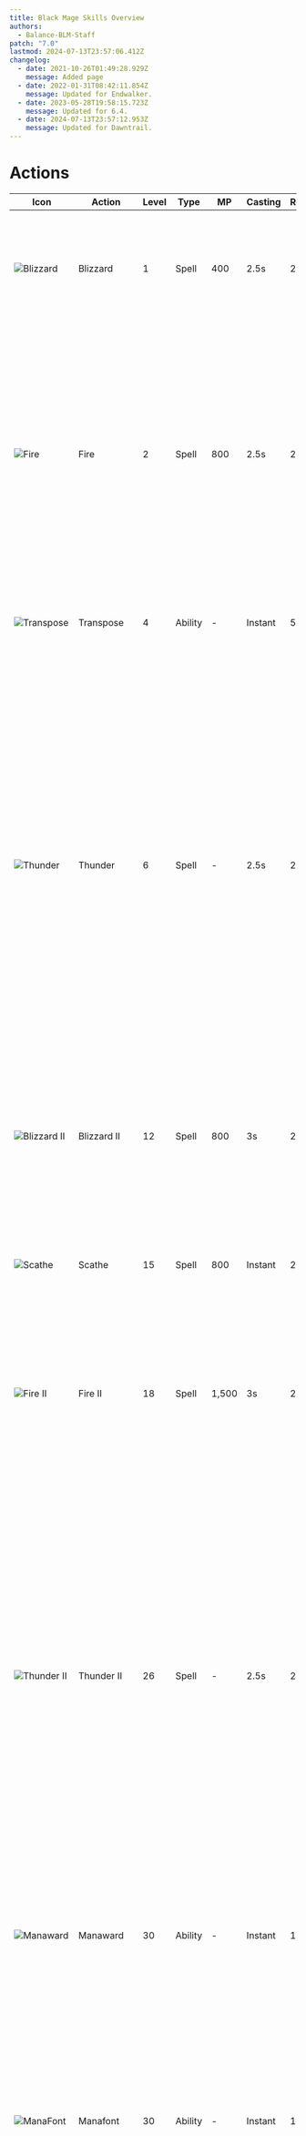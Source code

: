 ```yaml
---
title: Black Mage Skills Overview
authors:
  - Balance-BLM-Staff
patch: "7.0"
lastmod: 2024-07-13T23:57:06.412Z
changelog:
  - date: 2021-10-26T01:49:28.929Z
    message: Added page
  - date: 2022-01-31T08:42:11.854Z
    message: Updated for Endwalker.
  - date: 2023-05-28T19:58:15.723Z
    message: Updated for 6.4.
  - date: 2024-07-13T23:57:12.953Z
    message: Updated for Dawntrail.
---
```

# Actions

| Icon                                                                  | Action                 | Level | Type    | MP    | Casting | Recast | Description                                                                                                                                                                                                                                                                                                                                                                                                                                                                               |
| --------------------------------------------------------------------- | ---------------------- | ----- | ------- | ----- | ------- | ------ | ----------------------------------------------------------------------------------------------------------------------------------------------------------------------------------------------------------------------------------------------------------------------------------------------------------------------------------------------------------------------------------------------------------------------------------------------------------------------------------------- |
| ![Blizzard](https://xivapi.com//i//000000//000454_hr1.png)            | Blizzard               | 1     | Spell   | 400   | 2.5s    | 2.5s   | Deals ice damage with a potency of 180.<br>Additional Effect: Grants Umbral Ice or Removes Astral Fire.<br>Duration:15s.                                                                                                                                                                                                                                                                                                                                                                  |
| ![Fire](https://xivapi.com/i/000000/000451_hr1.png)                   | Fire                   | 2     | Spell   | 800   | 2.5s    | 2.5s   | Deals fire damage with a potency of 180.<br>Additional Effect: Grants Astral Fire or removes Umbral Ice<br>Duration: 15s<br>Additional Effect: 40% chance to grant Firestarter<br>Firestarter Effect: Next Fire III will cost no MP and have no cast time<br>Duration: 30s.                                                                                                                                                                                                               |
| ![Transpose](https://xivapi.com/i/000000/000466_hr1.png)              | Transpose              | 4     | Ability | \-    | Instant | 5s     | Swaps Astral Fire with a single Umbral Ice or Umbral Ice with a single Astral Fire.                                                                                                                                                                                                                                                                                                                                                                                                       |
| ![Thunder](https://xivapi.com/i/000000/000457_hr1.png)                | Thunder                | 6     | Spell   | \-    | 2.5s    | 2.5s   | Deals lightning damage with a potency of 120.<br> Additional Effect: Deals lightning damage over time with a potency of 40 for 24s.<br>Can only be cast while under the effect of Thunderhead, granted when gaining Astral Fire or Umbral Ice from an unaspected state, or changing between their influences.<br>Thunderhead Duration: 30s<br>Only one Thunder spell-induced damage over time effect per caster can be inflicted upon a single target.                                    |
| ![Blizzard II](https://xivapi.com/i/002000/002668_hr1.png)            | Blizzard II            | 12    | Spell   | 800   | 3s      | 2.5s   | Deals ice damage with a potency of 80 to target and all enemies nearby it.<br>Additional Effect: Grants Umbral Ice III and removes Astral Fire<br>Duration:15s.                                                                                                                                                                                                                                                                                                                           |
| ![Scathe](https://xivapi.com/i/000000/000462_hr1.png)                 | Scathe                 | 15    | Spell   | 800   | Instant | 2.5s   | Deals unaspected damage with a potency of 100.<br>Additional Effect: 20% chance potency will double.                                                                                                                                                                                                                                                                                                                                                                                      |
| ![Fire II](https://xivapi.com/i/000000/000452_hr1.png)                | Fire II                | 18    | Spell   | 1,500 | 3s      | 2.5s   | Deals fire damage with a potency of 80 to target and all enemies nearby it.<br>Additional Effect: Grants Astral Fire III and removes Umbral Ice<br>Duration: 15s                                                                                                                                                                                                                                                                                                                          |
| ![Thunder II](https://xivapi.com/i/000000/000459_hr1.png)             | Thunder II             | 26    | Spell   | \-    | 2.5s    | 2.5s   | Deals lightning damage with a potency of 60 to target and all enemies near it. <br> Additional Effect: Deals Lightning damage over time with a potency of 30 for 18s.<br>Can only be cast while under the effect of Thunderhead, granted when gaining Astral Fire or Umbral Ice from an unaspected state, or changing between their influences.<br>Thunderhead Duration: 30s<br>Only one Thunder spell-induced damage over time effect per caster can be inflicted upon a single target.  |
| ![Manaward](https://xivapi.com/i/000000/000463_hr1.png)               | Manaward               | 30    | Ability | \-    | Instant | 120s   | Creates a barrier that nullifies damage totaling up to 30% of maximum HP.<br>Duration: 20s.                                                                                                                                                                                                                                                                                                                                                                                               |
| ![ManaFont](https://xivapi.com/i/002000/002651_hr1.png)               | Manafont               | 30    | Ability | \-    | Instant | 120s   | Fully restores MP.<br>Additional Effect: Grants Astral Fire III<br>Duration: 15s<br>Additional Effect: Grants 3 Umbral Hearts<br>Umbral Heart Bonus: Nullifies Astral Fire's MP cost increase for fire spells<br>Additional Effect: Grants Paradox<br>Can only be executed while under the effect of Astral Fire.                                                                                                                                                                         |
| ![Fire III](https://xivapi.com/i/000000/000453_hr1.png)               | Fire III               | 35    | Spell   | 2,000 | 3.5s    | 2.5s   | Deals fire damage with a potency of 280.<br>Additional Effect: Grants Astral Fire III and remove Umbral Ice<br>Duration:15s                                                                                                                                                                                                                                                                                                                                                               |
| ![Blizzard III](https://xivapi.com/i/000000/000456_hr1.png)           | Blizzard III           | 35    | Spell   | 800   | 3.5s    | 2.5s   | Deals ice damage with a potency of 280.<br>Additional Effect: Grants Umbral Ice III and removes Astral Fire<b>Duration: 15s                                                                                                                                                                                                                                                                                                                                                               |
| ![Freeze](https://xivapi.com/i/002000/002653_hr1.png)                 | Freeze                 | 40    | Spell   | 1,000 | 2.5s    | 2.5s   | Deals ice damage with a potency of 120 to target and all enemies near it.<br>Additional Effect: Grants 3 Umbral Hearts<br>Umbral Heart Bonus: Nullifies Astral Fire's MP cost increase for Fire spells and reduces MP cost for Flare by one-third<br>Can only be executed while under the effect of Umbral Ice.                                                                                                                                                                           |
| ![Thunder III](https://xivapi.com/i/000000/000459_hr1.png)            | Thunder III            | 45    | Spell   | \-    | 2.5s    | 2.5s   | Deals lightning damage with a potency of 160. <br> Additional Effect: Deals lightning damage over time with a potency of 45 for 27s.<br>Can only be cast while under the effect of Thunderhead, granted when gaining Astral Fire or Umbral Ice from an unaspected state, or changing between their influences.<br>Thunderhead Duration: 30s<br>Only one Thunder spell-induced damage over time effect per caster can be inflicted upon a single target.                                   |
| ![Aetherial Manipulation](https://xivapi.com/i/000000/000467_hr1.png) | Aetherial Manipulation | 50    | Ability | \-    | Instant | 10s    | Rush to a target party member's side. <br>Unable to cast if bound.                                                                                                                                                                                                                                                                                                                                                                                                                        |
| ![Flare](https://xivapi.com/i/002000/002652_hr1.png)                  | Flare                  | 50    | Spell   | All   | 4s      | 2.5s   | Deals fire damage to a target and all enemies near it with a potency of 240 for the first enemy, and 40% less for all remaining enemies.<br>Additional Effect: Grants Astral Fire III<br>Duration:15s<br>Additional Effect: Grants 3 stacks of Astral Soul<br>Effect ends when Astral Fire expires.<br>Can only be executed while under the effect of Astral Fire.                                                                                                                        |
| ![Ley Lines](https://xivapi.com/i/002000/002656_hr1.png)              | Ley Lines              | 52    | Ability | \-    | Instant | 120s   | Connects with naturally occurring ley lines to create a circle of power which, while standing within it, reduces spell cast time, recast time and auto-attack delay by 15%                                                                                                                                                                                                                                                                                                                |
| ![Blizzard IV](https://xivapi.com/i/002000/002659_hr1.png)            | Blizzard IV            | 58    | Spell   | 800   | 2.5s    | 2.5s   | Deals ice damage with a potency of 310.<br>Additional Effect: Grants 3 Umbral Hearts<br>Umbral Heart Bonus: Nullifies Astral Fire's MP cost increase for Fire spells and reduces MP cost for Flare by one-third<br>Can only be executed while under the effect of Umbral Ice.                                                                                                                                                                                                             |
| ![Fire IV](https://xivapi.com/i/002000/002660_hr1.png)                | Fire IV                | 60    | Spell   | 800   | 2.8s    | 2.5s   | Deals fire damage with a potency of 310.<br>Additioanl Effect: Grants Astral Soul<br>Effect ends when Astral Fire expires.<br>Can only be executed while under the effect of Astral Fire.                                                                                                                                                                                                                                                                                                 |
| ![Between the Lines](https://xivapi.com/i/002000/002661_hr1.png)      | Between the Lines      | 62    | Ability | \-    | Instant | 3s     | Move instantly to Ley Lines drawn by you. <br>Cannot be executed while bound.                                                                                                                                                                                                                                                                                                                                                                                                             |
| ![Thunder IV](https://xivapi.com/i/002000/002662_hr1.png)             | Thunder IV             | 64    | Spell   | 400   | 2.5s    | 2.5s   | Deals lightning damage with a potency of 80 to target and all enemies near it. <br> Additional Effect: Deals lightning damage over time with a potency of 35 for 21s.<br>Can only be cast while under the effect of Thunderhead, granted when gaining Astral Fire or Umbral Ice from an unaspected state, or changing between their influences.<br>Thunderhead Duration: 30s<br>Only one Thunder spell-induced damage over time effect per caster can be inflicted upon a single target.  |
| ![Triplecast](https://xivapi.com/i/002000/002663_hr1.png)             | Triplecast             | 66    | Ability | \-    | Instant | 60s    | The next three spells will require no cast time. Can hold up to two charges.                                                                                                                                                                                                                                                                                                                                                                                                              |
| ![Foul](https://xivapi.com/i/002000/002664_hr1.png)                   | Foul                   | 70    | Spell   | \-    | Instant | 2.5s   | Deals unaspected damage to target and all enemies near it with a potency of 600 for the first enemy, and 60% less for all remaining enemies. Polyglot Cost: 1                                                                                                                                                                                                                                                                                                                             |
| ![Despair](https://xivapi.com/i/002000/002665_hr1.png)                | Despair                | 72    | Spell   | All   | 3s      | 2.5s   | Deals fire damage with a potency of 340.<br>Additional Effect: Grants Astral Fire III<br>Duration: 15s<br>Can only be executed while under the effect of Astral Fire.                                                                                                                                                                                                                                                                                                                     |
| ![Umbral Soul](https://xivapi.com/i/002000/002666_hr1.png)            | Umbral Soul            | 76    | Spell   | \-    | Instant | 2.5s   | Grants Umbral Ice and 1 Umbral Heart.<br>Umbral Heart Bonus: Nullifies Astral Fire's MP cost increase for Fire spells and reduces MP cost for Flare by one-third<br>Additional Effect: Restores an amount of MP commensurate with your stacks of Umbral Ice<br>Umbral Ice I: 2,500 MP<br>Umbral Ice II: 5,000 MP<br>Umbral Ice III: 10,000 MP<br>Can only be executed while under the effect of Umbral ice.                                                                               |
| ![Xenoglossy](https://xivapi.com/i/002000/002667_hr1.png)             | Xenoglossy             | 80    | Spell   | \-    | Instant | 2.5s   | Deals unaspected damage with a potency of 880. Polyglot Cost: 1                                                                                                                                                                                                                                                                                                                                                                                                                           |
| ![High Fire II](https://xivapi.com/i/002000/002669_hr1.png)           | High Fire II           | 82    | Spell   | 1500  | 3s      | 2.5s   | Deals fire damage with a potency of 100 to target and all enemies nearby. <br>Additional Effect: Grants Astral Fire III and removes Umbral Ice<br>Duration: 15s                                                                                                                                                                                                                                                                                                                           |
| ![High Blizzard II](https://xivapi.com/i/002000/002670_hr1.png)       | High Blizzard II       | 82    | Spell   | 800   | 3s      | 2.5s   | Deals ice damage with a potency of 100 to target and all enemies nearby.<br>Additional Effect: Grants Umbral Ice III and removes Astral Fire<br>Duration: 15s                                                                                                                                                                                                                                                                                                                             |
| ![Amplifier](https://xivapi.com/i/002000/002671_hr1.png)              | Amplifier              | 86    | Ability | \-    | Instant | 120s   | Grants Polyglot. Can only be used under the effect of Astral Fire or Umbral Ice.                                                                                                                                                                                                                                                                                                                                                                                                          |
| ![Paradox](https://xivapi.com/i/002000/002672_hr1.png)                | Paradox                | 90    | Spell   | 1600  | Instant | 2.5s   | Deals unaspected damage with a potency of 500. <br>Additional Effect: Grants Astral Fire<br>Duration:15s<br>Additional Effect: Grants Firestarter<br>Firestarter Effect: Next Fire III will require no time to cast and cost no MP<br>Duration: 30s<br>Can only be executed while under the effect of Paradox.<br><br>This action cannot be assigned to a hotbar<br> Fire changes to Paradox when requirements for execution are met.                                                     |
| ![High Thunder](https://xivapi.com/i/002000/002673_hr1.png)           | High Thunder           | 92    | Spell   | \-    | Instant | 2.5s   | Deals lightning damage with a potency of 200. <br> Additional Effect: Deals lightning damage over time with a potency of 55 for 30s.<br>Can only be cast while under the effect of Thunderhead, granted when gaining Astral Fire or Umbral Ice from an unaspected state, or changing between their influences.<br>Thunderhead Duration: 30s<br>Only one Thunder spell-induced damage over time effect per caster can be inflicted upon a single target.                                   |
| ![High Thunder II](https://xivapi.com/i/002000/002674_hr1.png)        | High Thunder II        | 92    | Spell   | \-    | Instant | 2.5s   | Deals lightning damage with a potency of 100 to target and all enemies near it. <br> Additional Effect: Deals lightning damage over time with a potency of 40 for 24s.<br>Can only be cast while under the effect of Thunderhead, granted when gaining Astral Fire or Umbral Ice from an unaspected state, or changing between their influences.<br>Thunderhead Duration: 30s<br>Only one Thunder spell-induced damage over time effect per caster can be inflicted upon a single target. |
| ![Retrace](https://xivapi.com/i/002000/002150_hr1.png)                | Retrace                | 96    | Ability | \-    | Instant | 40s    | Weave ley lines anew, setting your circle of power at a new location.<br>Can only be executed while under the effect of Ley Lines.                                                                                                                                                                                                                                                                                                                                                        |
| ![Flare Star](https://xivapi.com/i/002000/002151_hr1.png)             | Flare Star             | 100   | Spell   | \-    | 3s      | 2.5s   | Deals fire damage to target and all enemies nearby it with a potency of 400 for the first enemy, and 65% less for all remaining enemies.<br>Can only be executed when the Astral Soul gauge is full.                                                                                                                                                                                                                                                                                      |

# Magic Ranged DPS actions

| Icon                                                          | Action         | Level | Type    | MP  | Casting | Recast | Description                                                                                            |
| ------------------------------------------------------------- | -------------- | ----- | ------- | --- | ------- | ------ | ------------------------------------------------------------------------------------------------------ |
| ![Addle](https://xivapi.com/i/000000/000861_hr1.png)          | Addle          | 8     | Ability | \-  | Instant | 90s    | Lowers the target's physical damage dealt by 5% and magic damage dealt by 10% for fifteen seconds.     |
| ![Sleep](https://xivapi.com/i/000000/000871_hr1.png)          | Sleep          | 10    | Spell   | 800 | 2.5s    | 2.5s   | Puts target and all enemies nearby to sleep for 30 seconds. Cancels any auto-attacks when cast.        |
| ![Lucid Dreaming](https://xivapi.com/i/000000/000865_hr1.png) | Lucid Dreaming | 14    | Ability | \-  | Instant | 60s    | Gradually restores own MP.<br>Potency: 55 for 21s                                                      |
| ![Swiftcast](https://xivapi.com/i/000000//000866_hr1.png)     | Swiftcast      | 18    | Ability | \-  | Instant | 60s    | Next spell is cast immediately.<br>Duration: 10s                                                       |
| ![Surecast](https://xivapi.com/i/000000//000869_hr1.png)      | Surecast       | 44    | Ability | \-  | Instant | 120s   | Spells can be cast without interruption. Nullifies most incoming knockback and draw-in effects for 6s. |